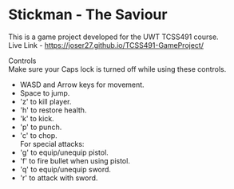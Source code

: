 # Stickman - The Saviour

This is a game project developed for the UWT TCSS491 course.  
Live Link - https://joser27.github.io/TCSS491-GameProject/   

Controls    
Make sure your Caps lock is turned off while using these controls.  
- WASD and Arrow keys for movement.  
- Space to jump.  
- 'z' to kill player.  
- 'h' to restore health.  
- 'k' to kick.  
- 'p' to punch.  
- 'c' to chop.  
For special attacks:  
- 'g' to equip/unequip pistol.  
- 'f' to fire bullet when using pistol.  
- 'q' to equip/unequip sword.  
- 'r' to attack with sword.

